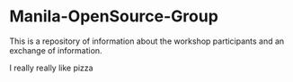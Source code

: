 # Manila-OpenSource-Group
This is a repository of information about the workshop participants and an exchange of information.

I really really like pizza
